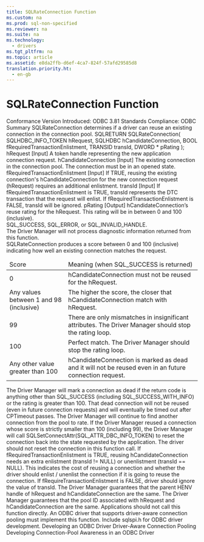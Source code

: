 ```yaml
---
title: SQLRateConnection Function
ms.custom: na
ms.prod: sql-non-specified
ms.reviewer: na
ms.suite: na
ms.technology: 
  - drivers
ms.tgt_pltfrm: na
ms.topic: article
ms.assetid: e8da2ffb-d6ef-4ca7-824f-57afd29585d8
translation.priority.ht: 
  - en-gb
---
```

# SQLRateConnection Function
<?xml version="1.0" encoding="utf-8"?>
<developerReferenceWithSyntaxDocument xmlns="http://ddue.schemas.microsoft.com/authoring/2003/5" xmlns:xlink="http://www.w3.org/1999/xlink" xmlns:xsi="http://www.w3.org/2001/XMLSchema-instance" xsi:schemaLocation="http://ddue.schemas.microsoft.com/authoring/2003/5 http://dduestorage.blob.core.windows.net/ddueschema/developer.xsd">
  <introduction>
    <definitionTable>
      <definedTerm>
        <legacyBold>Conformance</legacyBold>
      </definedTerm>
      <definition>
        <para>Version Introduced: ODBC 3.81 Standards Compliance: ODBC</para>
      </definition>
      <definedTerm>
        <legacyBold>Summary</legacyBold>
      </definedTerm>
      <definition>
        <para>
          <legacyBold>SQLRateConnection</legacyBold> determines if a driver can reuse an existing connection in the connection pool.</para>
      </definition>
    </definitionTable>
  </introduction>
  <syntaxSection>
    <legacySyntax>SQLRETURN  SQLRateConnection(
                SQLHDBC_INFO_TOKEN   <parameterReference>hRequest</parameterReference>,
                SQLHDBC              <parameterReference>hCandidateConnection</parameterReference>,
                BOOL                 <parameterReference>fRequiredTransactionEnlistment</parameterReference>,
                TRANSID              <parameterReference>transId</parameterReference>,
                DWORD *              <parameterReference>pRating</parameterReference> );</legacySyntax>
  </syntaxSection>
  <section>
    <title>Arguments</title>
    <content>
      <definitionTable>
        <definedTerm>
          <legacyItalic>hRequest</legacyItalic>
        </definedTerm>
        <definition>
          <para>[Input] A token handle representing the new application connection request.</para>
        </definition>
        <definedTerm>
          <legacyItalic>hCandidateConnection</legacyItalic>
        </definedTerm>
        <definition>
          <para>[Input] The existing connection in the connection pool. The connection must be in an opened state.</para>
        </definition>
        <definedTerm>
          <legacyItalic>fRequiredTransactionEnlistment</legacyItalic>
        </definedTerm>
        <definition>
          <para>[Input] If TRUE, reusing the existing connection's <parameterReference>hCandidateConnection</parameterReference> for the new connection request (<parameterReference>hRequest</parameterReference>) requires an additional enlistment.</para>
        </definition>
        <definedTerm>
          <legacyItalic>transId</legacyItalic>
        </definedTerm>
        <definition>
          <para>[Input] If <parameterReference>fRequiredTransactionEnlistment</parameterReference> is TRUE, <parameterReference>transId</parameterReference> represents the DTC transaction that the request will enlist. If <parameterReference>fRequiredTransactionEnlistment</parameterReference> is FALSE, <parameterReference>transId</parameterReference> will be ignored.</para>
        </definition>
        <definedTerm>
          <legacyItalic>pRating</legacyItalic>
        </definedTerm>
        <definition>
          <para>[Output] <parameterReference>hCandidateConnection</parameterReference>’s reuse rating for the <parameterReference>hRequest</parameterReference>. This rating will be in between 0 and 100 (inclusive).</para>
        </definition>
      </definitionTable>
    </content>
  </section>
  <section>
    <title>Returns</title>
    <content>
      <para>SQL_SUCCESS, SQL_ERROR, or SQL_INVALID_HANDLE.</para>
    </content>
  </section>
  <section>
    <title>Diagnostics</title>
    <content>
      <para>The Driver Manager will not process diagnostic information returned from this function.</para>
    </content>
  </section>
  <languageReferenceRemarks>
    <content>
      <para>
        <legacyBold>SQLRateConnection</legacyBold> produces a score between 0 and 100 (inclusive) indicating how well an existing connection matches the request.</para>
      <table xmlns:caps="http://schemas.microsoft.com/build/caps/2013/11">
        <thead>
          <tr>
            <TD>
              <para>Score</para>
            </TD>
            <TD>
              <para>Meaning (when SQL_SUCCESS is returned)</para>
            </TD>
          </tr>
        </thead>
        <tbody>
          <tr>
            <TD>
              <para>0</para>
            </TD>
            <TD>
              <para>
                <parameterReference>hCandidateConnection</parameterReference> must not be reused for the <parameterReference>hRequest</parameterReference>.</para>
            </TD>
          </tr>
          <tr>
            <TD>
              <para>Any values between 1 and 98 (inclusive)</para>
            </TD>
            <TD>
              <para>The higher the score, the closer that <parameterReference>hCandidateConnection</parameterReference> match with <parameterReference>hRequest</parameterReference>.</para>
            </TD>
          </tr>
          <tr>
            <TD>
              <para>99</para>
            </TD>
            <TD>
              <para>There are only mismatches in insignificant attributes.  The Driver Manager should stop the rating loop.</para>
            </TD>
          </tr>
          <tr>
            <TD>
              <para>100</para>
            </TD>
            <TD>
              <para>Perfect match.  The Driver Manager should stop the rating loop.</para>
            </TD>
          </tr>
          <tr>
            <TD>
              <para>Any other value greater than 100</para>
            </TD>
            <TD>
              <para>
                <parameterReference>hCandidateConnection</parameterReference> is marked as dead and it will not be reused even in an future connection request.</para>
            </TD>
          </tr>
        </tbody>
      </table>
      <para>The Driver Manager will mark a connection as dead if the return code is anything other than SQL_SUCCESS (including SQL_SUCCESS_WITH_INFO) or the rating is greater than 100. That dead connection will not be reused (even in future connection requests) and will eventually be timed out after CPTimeout passes. The Driver Manager will continue to find another connection from the pool to rate.</para>
      <para>If the Driver Manager reused a connection whose score is strictly smaller than 100 (including 99), the Driver Manager will call SQLSetConnectAttr(SQL_ATTR_DBC_INFO_TOKEN) to reset the connection back into the state requested by the application. The driver should not reset the connection in this function call.</para>
      <para>If <parameterReference>fRequiredTransactionEnlistment</parameterReference> is TRUE, reusing <parameterReference>hCandidateConnection</parameterReference> needs an extra enlistment (<parameterReference>transId</parameterReference> != NULL) or unenlistment (<parameterReference>transId</parameterReference> == NULL). This indicates the cost of reusing a connection and whether the driver should enlist / unenlist the connection if it is going to reuse the connection. If <parameterReference>fRequireTransactionEnlistment</parameterReference> is FALSE, driver should ignore the value of <parameterReference>transId</parameterReference>.</para>
      <para>The Driver Manager guarantees that the parent HENV handle of <parameterReference>hRequest</parameterReference> and <parameterReference>hCandidateConnection</parameterReference> are the same. The Driver Manager guarantees that the pool ID associated with <parameterReference>hRequest</parameterReference> and <parameterReference>hCandidateConnection</parameterReference> are the same.</para>
      <para>Applications should not call this function directly. An ODBC driver that supports driver-aware connection pooling must implement this function.</para>
      <para>Include sqlspi.h for ODBC driver development.</para>
    </content>
  </languageReferenceRemarks>
  <relatedTopics>
    <link xlink:href="3225a011-5605-46ba-bb74-1ca6106a5271">Developing an ODBC Driver</link>
<link xlink:href="53e7e3f7-edab-4d0b-8943-45442ba3ebc9">Driver-Aware Connection Pooling</link>
<link xlink:href="c63d5cae-24fc-4fee-89a9-ad0367cddc3e">Developing Connection-Pool Awareness in an ODBC Driver</link></relatedTopics>
</developerReferenceWithSyntaxDocument>